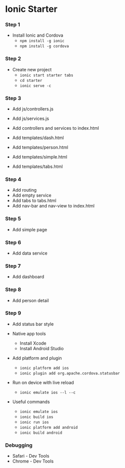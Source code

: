 # Ionic Starter

### Step 1

* Install Ionic and Cordova
    * ``npm install -g ionic``
    * ``npm install -g cordova``

### Step 2

* Create new project
    * ``ionic start starter tabs``
    * ``cd starter``
    * ``ionic serve -c``

### Step 3

* Add js/controllers.js
* Add js/services.js
* Add controllers and services to index.html


* Add templates/dash.html
* Add templates/person.html
* Add templates/simple.html
* Add templates/tabs.html

### Step 4

* Add routing
* Add empty service
* Add tabs to tabs.html
* Add nav-bar and nav-view to index.html

### Step 5

* Add simple page

### Step 6

* Add data service

### Step 7

* Add dashboard

### Step 8

* Add person detail

### Step 9

* Add status bar style

* Native app tools
    * Install Xcode
    * Install Android Studio

* Add platform and plugin
    * ``ionic platform add ios``
    * ``ionic plugin add org.apache.cordova.statusbar``

* Run on device with live reload
    * ``ionic emulate ios --l --c``

* Useful commands
    * ``ionic emulate ios``
    * ``ionic build ios``
    * ``ionic run ios``
    * ``ionic platform add android``
    * ``ionic build android``

### Debugging
* Safari - Dev Tools
* Chrome - Dev Tools
